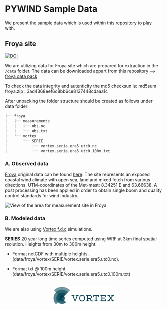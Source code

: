 # PYWIND Sample Data
We present the sample data which is used within this repository to play with.

## Froya site

[![DOI](https://zenodo.org/badge/DOI/10.5281/zenodo.3403362.svg)](https://doi.org/10.5281/zenodo.3403362) 


We are utilizing data for Froya site which are prepared for extraction in the `/data` folder. 
The data can be downloaded appart from this repository -->
[froya data pack](http://download.vortexfdc.com/froya.zip)

To check the data integrity and autenticity the md5 checksun is:
md5sum froya.zip : 3ad4368eef6c8bb6ce8137448cdaaa1c

After unpacking the folder structure should be created as follows under data folder:
``` 
├── froya
│   ├── measurements
│   │   ├── obs.nc
│   │   └── obs.txt
│   └── vortex
│       └── SERIE
│           ├── vortex.serie.era5.utc0.nc
│           └── vortex.serie.era5.utc0.100m.txt
```
        

### A. Observed data

[Froya](data/froya/measurements) original data can be found [here](https://zenodo.org/records/3403362#.Y1eS5XZByUk).
The site represents an exposed coastal wind climate with open sea, land and mixed fetch from various directions. UTM-coordinates of the Met-mast: 8.34251 E and 63.66638. A post processing has been applied in order to obtain single boom and quality control standards for wind industry.

![View of the area for measurement site in Froya 
](images/Froya-map.png "Froya met mast")

### B. Modeled data
We are also using [Vortex f.d.c](http://www.vortexfdc.com) simulations. <br />

<b>SERIES</b> 20 year long time series computed using WRF at 3km final spatial rsolution. Heights from 30m to 300m  height. <br />

- Format netCDF with multiple heights. (data/froya/vortex/SERIE/vortex.serie.era5.utc0.nc). <br />

- Format txt @ 100m height (data/froya/vortex/SERIE/vortex.serie.era5.utc0.100m.txt)
<br /><br />


<div align="center"><img src="images/logo_VORTEX.png" width="200px"> </center>
